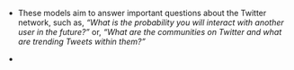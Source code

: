 - These models aim to answer important questions about the Twitter network, such as, _“What is the probability you will interact with another user in the future?”_ or, _“What are the communities on Twitter and what are trending Tweets within them?”_

- 